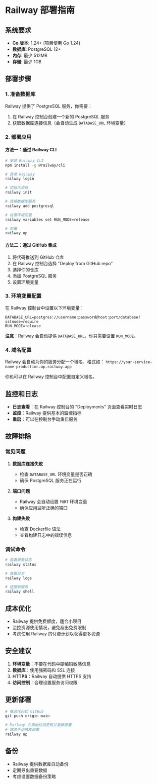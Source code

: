 # Railway 部署指南

## 系统要求

- **Go 版本**: 1.24+ (项目使用 Go 1.24)
- **数据库**: PostgreSQL 12+
- **内存**: 最少 512MB
- **存储**: 最少 1GB

## 部署步骤

### 1. 准备数据库

Railway 提供了 PostgreSQL 服务，你需要：

1. 在 Railway 控制台创建一个新的 PostgreSQL 服务
2. 获取数据库连接信息（会自动生成 `DATABASE_URL` 环境变量）

### 2. 部署应用

#### 方法一：通过 Railway CLI

```bash
# 安装 Railway CLI
npm install -g @railway/cli

# 登录 Railway
railway login

# 初始化项目
railway init

# 连接数据库服务
railway add postgresql

# 设置环境变量
railway variables set RUN_MODE=release

# 部署
railway up
```

#### 方法二：通过 GitHub 集成

1. 将代码推送到 GitHub 仓库
2. 在 Railway 控制台选择 "Deploy from GitHub repo"
3. 选择你的仓库
4. 添加 PostgreSQL 服务
5. 设置环境变量

### 3. 环境变量配置

在 Railway 控制台中设置以下环境变量：

```
DATABASE_URL=postgres://username:password@host:port/database?sslmode=require
RUN_MODE=release
```

**注意**：Railway 会自动提供 `DATABASE_URL`，你只需要设置 `RUN_MODE`。

### 4. 域名配置

Railway 会自动为你的服务分配一个域名，格式如：
`https://your-service-name-production.up.railway.app`

你也可以在 Railway 控制台中配置自定义域名。

## 监控和日志

- **日志查看**：在 Railway 控制台的 "Deployments" 页面查看实时日志
- **监控**：Railway 提供基本的监控指标
- **重启**：可以在控制台手动重启服务

## 故障排除

### 常见问题

1. **数据库连接失败**
   - 检查 `DATABASE_URL` 环境变量是否正确
   - 确保 PostgreSQL 服务正在运行

2. **端口问题**
   - Railway 会自动设置 `PORT` 环境变量
   - 确保应用监听正确的端口

3. **构建失败**
   - 检查 Dockerfile 语法
   - 查看构建日志中的错误信息

### 调试命令

```bash
# 查看服务状态
railway status

# 查看日志
railway logs

# 连接到服务
railway shell
```

## 成本优化

- Railway 提供免费额度，适合小项目
- 监控资源使用情况，避免超出免费限制
- 考虑使用 Railway 的付费计划以获得更多资源

## 安全建议

1. **环境变量**：不要在代码中硬编码敏感信息
2. **数据库**：使用强密码和 SSL 连接
3. **HTTPS**：Railway 自动提供 HTTPS 支持
4. **访问控制**：合理设置服务访问权限

## 更新部署

```bash
# 推送代码到 GitHub
git push origin main

# Railway 会自动检测更改并重新部署
# 或者手动触发部署
railway up
```

## 备份

- Railway 提供数据库自动备份
- 定期导出重要数据
- 考虑设置数据备份策略
